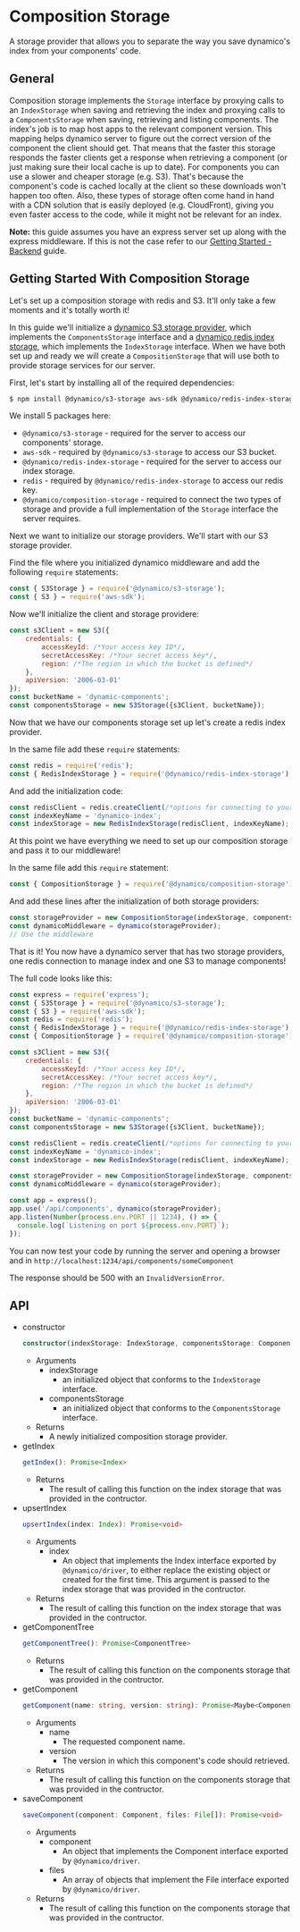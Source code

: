 # Composition Storage
A storage provider that allows you to separate the way you save dynamico's index from your components' code.

## General
Composition storage implements the `Storage` interface by proxying calls to an `IndexStorage` when saving and retrieving the index and proxying calls to a `ComponentsStorage` when saving, retrieving and listing components. The index's job is to map host apps to the relevant component version. This mapping helps dynamico server to figure out the correct version of the component the client should get. That means that the faster this storage responds the faster clients get a response when retrieving a component (or just making sure their local cache is up to date). For components you can use a slower and cheaper storage (e.g. S3). That's because the component's code is cached locally at the client so these downloads won't happen too often. Also, these types of storage often come hand in hand with a CDN solution that is easily deployed (e.g. CloudFront), giving you even faster access to the code, while it might not be relevant for an index.

__Note:__ this guide assumes you have an express server set up along with the express middleware. If this is not the case refer to our [Getting Started - Backend](../readme.md) guide.

## Getting Started With Composition Storage
Let's set up a composition storage with redis and S3. It'll only take a few moments and it's totally worth it!

In this guide we'll initialize a [dynamico S3 storage provider](../s3-storage/README.md), which implements the `ComponentsStorage` interface and a [dynamico redis index storage](../redis-storage/README.md), which implements the `IndexStorage` interface. When we have both set up and ready we will create a `CompositionStorage` that will use both to provide storage services for our server.

First, let's start by installing all of the required dependencies:
```bash
$ npm install @dynamico/s3-storage aws-sdk @dynamico/redis-index-storage redis @dynamico/composition-storage --save
```

We install 5 packages here:
* `@dynamico/s3-storage` - required for the server to access our components' storage.
* `aws-sdk` - required by `@dynamico/s3-storage` to access our S3 bucket.
* `@dynamico/redis-index-storage` - required for the server to access our index storage.
* `redis` - required by `@dynamico/redis-index-storage` to access our redis key.
* `@dynamico/composition-storage` - required to connect the two types of storage and provide a full implementation of the `Storage` interface the server requires.

Next we want to initialize our storage providers. We'll start with our S3 storage provider.

Find the file where you initialized dynamico middleware and add the following `require` statements:
```javascript
const { S3Storage } = require('@dynamico/s3-storage');
const { S3 } = require('aws-sdk');
```

Now we'll initialize the client and storage providere:
```javascript
const s3Client = new S3({
    credentials: {
        accessKeyId: /*Your access key ID*/,
        secretAccessKey: /*Your secret access key*/,
        region: /*The region in which the bucket is defined*/
    },
    apiVersion: '2006-03-01'
});
const bucketName = 'dynamic-components';
const componentsStorage = new S3Storage({s3Client, bucketName});
```

Now that we have our components storage set up let's create a redis index provider.

In the same file add these `require` statements:
```javascript
const redis = require('redis');
const { RedisIndexStorage } = require('@dynamico/redis-index-storage');
```

And add the initialization code:
```javascript
const redisClient = redis.createClient(/*options for connecting to your redis instance*/);
const indexKeyName = 'dynamico-index';
const indexStorage = new RedisIndexStorage(redisClient, indexKeyName);
```

At this point we have everything we need to set up our composition storage and pass it to our middleware!

In the same file add this `require` statement:
```javascript
const { CompositionStorage } = require('@dynamico/composition-storage');
```

And add these lines after the initialization of both storage providers:
```javascript
const storageProvider = new CompositionStorage(indexStorage, componentsStorage);
const dynamicoMiddleware = dynamico(storageProvider);
// Use the middleware
```

That is it! You now have a dynamico server that has two storage providers, one redis connection to manage index and one S3 to manage components!

The full code looks like this:
```javascript
const express = require('express');
const { S3Storage } = require('@dynamico/s3-storage');
const { S3 } = require('aws-sdk');
const redis = require('redis');
const { RedisIndexStorage } = require('@dynamico/redis-index-storage');
const { CompositionStorage } = require('@dynamico/composition-storage');

const s3Client = new S3({
    credentials: {
        accessKeyId: /*Your access key ID*/,
        secretAccessKey: /*Your secret access key*/,
        region: /*The region in which the bucket is defined*/
    },
    apiVersion: '2006-03-01'
});
const bucketName = 'dynamic-components';
const componentsStorage = new S3Storage({s3Client, bucketName});

const redisClient = redis.createClient(/*options for connecting to your redis instance*/);
const indexKeyName = 'dynamico-index';
const indexStorage = new RedisIndexStorage(redisClient, indexKeyName);

const storageProvider = new CompositionStorage(indexStorage, componentsStorage);
const dynamicoMiddleware = dynamico(storageProvider);

const app = express();
app.use('/api/components', dynamico(storageProvider);
app.listen(Number(process.env.PORT || 1234), () => {
  console.log(`Listening on port ${process.env.PORT}`);
});
```

You can now test your code by running the server and opening a browser and in `http://localhost:1234/api/components/someComponent`

The response should be 500 with an `InvalidVersionError`.

## API
* constructor
    ```typescript
    constructor(indexStorage: IndexStorage, componentsStorage: ComponentsStorage)
    ```
    * Arguments
        * indexStorage
            * an initialized object that conforms to the 
            `IndexStorage` interface.
        * componentsStorage
            * an initialized object that conforms to the `ComponentsStorage` interface.
    * Returns
        * A newly initialized composition storage provider.
* getIndex
    ```typescript
    getIndex(): Promise<Index>
    ```
    * Returns
        * The result of calling this function on the index storage that was provided in the contructor.
* upsertIndex
    ```typescript
    upsertIndex(index: Index): Promise<void>
    ```
    * Arguments
        * index
            * An object that implements the Index interface exported by `@dynamico/driver`, to either replace the existing object or created for the first time. This argument is passed to the index storage that was provided in the contructor.
    * Returns
        * The result of calling this function on the index storage that was provided in the contructor.
* getComponentTree
    ```typescript
    getComponentTree(): Promise<ComponentTree>
    ```
    * Returns
        * The result of calling this function on the components storage that was provided in the contructor.
* getComponent
    ```typescript
    getComponent(name: string, version: string): Promise<Maybe<ComponentGetter>>
    ```
    * Arguments
        * name
            * The requested component name.
        * version
            * The version in which this component's code should retrieved.
    * Returns
        * The result of calling this function on the components storage that was provided in the contructor.
* saveComponent
    ```typescript
    saveComponent(component: Component, files: File[]): Promise<void>
    ```
    * Arguments
        * component
            * An object that implements the Component interface exported by `@dynamico/driver`.
        * files
            * An array of objects that implement the File interface exported by `@dynamico/driver`.
    * Returns
        * The result of calling this function on the components storage that was provided in the contructor.